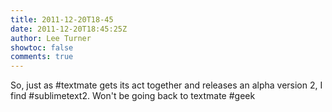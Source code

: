 ```yaml
---
title: 2011-12-20T18-45
date: 2011-12-20T18:45:25Z
author: Lee Turner
showtoc: false
comments: true
---
```


So, just as #textmate gets its act together and releases an alpha version 2, I find #sublimetext2. Won't be going back to textmate #geek

